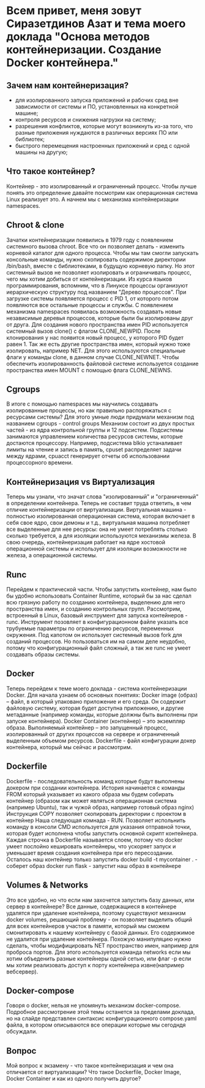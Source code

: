 # Всем привет, меня зовут Сиразетдинов Азат и тема моего доклада "Основа методов контейнеризации. Создание Docker контейнера." 

## Зачем нам контейнеризация?
- для изолированного запуска приложений и рабочих сред вне зависимости от системы и ПО, установленных на конкретной машине;
- контроля ресурсов и снижения нагрузки на систему;
- разрешения конфликтов, которые могут возникнуть из-за того, что разные приложения нуждаются в различных версиях ПО или библиотек;
- быстрого перемещения настроенных приложений и сред с одной машины на другую;

## Что такое контейнер?
Контейнер - это изолированный и ограниченный процесс.
Чтобы лучше понять это определение давайте посмотрим как операционная система Linux реализует это. А начнем мы с механизма контейнеризации namespaces.

## Chroot & clone
Зачатки контейнеризации появились в 1979 году с появлением системного вызова chroot. Все что он позволяет делать - изменить корневой каталог для одного процесса. Чтобы мы там смогли запускать консольные команды, нужно скопировать содержимое директории /bin/bash, вместе с библиотеками, в будущую корневую папку. Но этот системный вызов не позволяет изолировать и ограничивать процесс, чего мы хотим добиться от контейнеризации.
Из курса языков программирования, вспомним, что в Линуксе процессы организуют иерархическую структуру под названием "Дерево процессов". При загрузке системы появляется процесс с PID 1, от которого потом появляются все остальные процессы и службы. С появлением механизма namespaces появилась возможность создавать новые независимые деревья процессов, которые были бы изолированы друг от друга.
Для создания нового пространства имен PID используется системный вызов clone() с флагом CLONE_NEWPID. После клонирования у нас появится новый процесс, у которого PID будет равен 1.
Так же есть другие пространства имен, который нужно тоже изолировать, например NET. Для этого используются специальные флаги у команды clone, в данном случае CLONE_NEWNET. 
Чтобы обеспечить изолированность файловой системе используется создание пространства имен MOUNT с помощью флага CLONE_NEWNS.

## Cgroups
В итоге с помощью namespaces мы научились создавать изолированные процессы, но как правильно распоряжаться с ресурсами системы? Для этого умные люди придумали механизм под названием cgroups - control groups
Механизм состоит из двух простых частей - из ядра контрольной группы и 12 подсистем. Подсистемы занимаются управлением количества ресурсов системы, которые достаются процессору. Например, подсистема blkio устаналивает лимиты на чтение и запись в память, cpuset распределяет задачи между ядрами, cpuacct генерирует отчеты об использовании процессорного времени.

## Контейнеризация vs Виртуализация
Теперь мы узнали, что значат слова "изолированный" и "ограниченный" в определении контейнера. Теперь не составит труда ответить, в чем отличие контейнеризации от виртуализации. Виртуальная машина - полностью изолированная операционная система, которая включает в себя свое ядро, свои демоны и т.д., виртуальная машина потребляет все выделенные для нее ресурсы: она не умеет потреблять столько сколько требуется, а для изоляции используются механизмы железа. В свою очередь, контейнеризация работает на ядре хостовой операционной системы и использует для изоляции возможности не железа, а операционной системы.

## Runc
Перейдем к практической части. Чтобы запустить контейнер, нам было бы удобно использовать Container Runtime, который бы за нас сделал всю грязную работу по созданию контейнера, выделению для него пространства имен, и созданию контрольных групп. Рассмотрим, встроенный в Linux, базовый инструмент для запуска контейнеров - runc. 
Инструмент позовляет в конфигурационном файле указать все трубуемые параметры по ограничению ресурсов, переменных окружения. Под капотом он использует системный вызов fork для созданий процессов. Но пользоваться им на самом деле неудобно, потому что конфигурационный файл сложный, а так же runc не умеет создавать образы системы.

## Docker 
Теперь перейдем к теме моего доклада - система контейнеризации Docker. Для начала узнаем об основных понятиях:
Docker image (образ) – файл, в который упаковано приложение и его среда. Он содержит файловую систему, которая будет доступна приложению, и другие метаданные (например команды, которые должны быть выполнены при запуске контейнера).
Docker Container (контейнер) – это экземпляр образа. Выполняемый контейнер – это запущенный процесс, изолированный от других процессов на сервере и ограниченный выделенным объемом ресурсов.
Dockerfile - файл конфигурации докер контейнера, который мы сейчас и рассмотрим.

## Dockerfile
Dockerfile - последовательность команд которые будут выполнены докером при создании контейнера.
История начинается с команды FROM который указывает из какого образа мы будем собирать контейнер (образом как может являться операционная система (например Ubuntu), так и чужой образ, например готовый образ nginx)
Инструкция COPY позволяет скопировать директории с проектом в контейнер
Наша следующая комнада - RUN. Позволяет испольнить команду в консоли
CMD используется для указания отправной точки, которая будет исполнена чтобы запустить основной скрипт контейнера.
Каждая строчка в Dockerfile называется слоем, потому что docker умеет послойно кешировать контейнеры, что ускоряет запуск и уменьшает время создания контейнера при его пересоздании.
Осталось наш контейнер только запустить
docker build -t mycontainer . - соберет образ
docker run flask - запустит наш образ в контейнере

## Volumes & Networks
Это все удобно, но что если нам захочется запустить базу данных, или сервер в контейнере? 
Все данные, содержащиеся в контейнере удалятся при удаление контейнера, поэтому существуют механизм docker volumes, решающий проблему - он позволяет выделить общий для всех контейнеров участок в памяти, который мы сможем смонитировать к нашему контейнеру с базой данных. Его содержимое не удалится при удаление контейнера.
Похожую манипуляцию нужно сделать, чтобы модифицировать NET пространство имен, например для проброса портов. Для этого используется команда networks если мы хотим объеденить разные контейнеры одной сетью, или флаг -p если мы хотим реализовать доступ к порту контейнера извне(например вебсервер).

## Docker-compose
Говоря о docker, нельзя не упомянуть механизм docker-compose. Подробное рассмотрение этой темы останется за пределами доклада, но на слайде представлен синтаксис конфигурационного compose.yaml файла, в котором описываются все операции которые мы сегодндя обсуждали.

## Вопрос
Мой вопрос к экзамену - что такое контейнеризация и чем она отличается от виртуализации? Что такое Dockerfile, Docker Image, Docker Container и как из одного получить другое?



